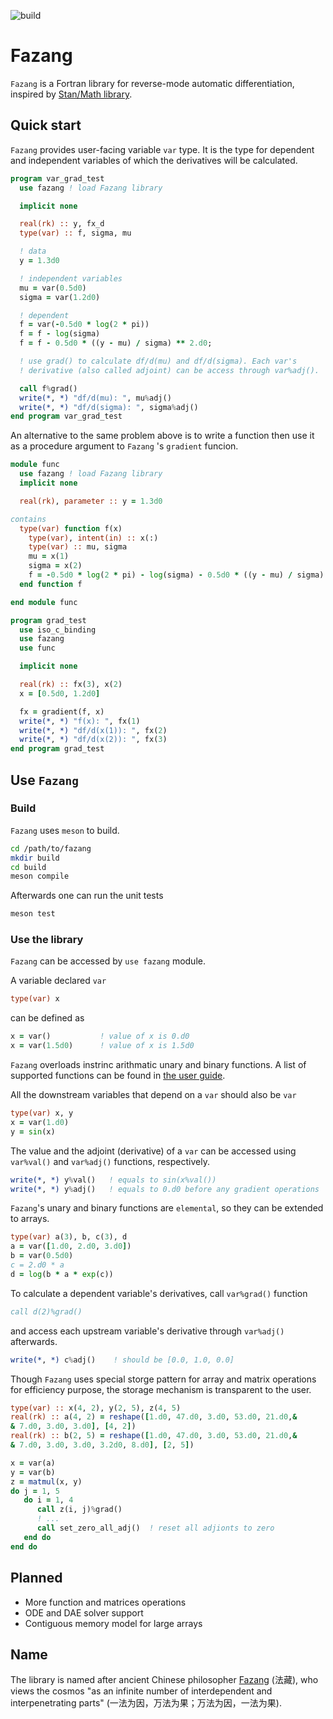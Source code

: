 ![build](https://github.com/yizhang-yiz/fazang/actions/workflows/build.yml/badge.svg)

# Fazang

`Fazang` is a Fortran library for reverse-mode automatic differentiation, inspired by [Stan/Math library](https://mc-stan.org/users/interfaces/math).


## Quick start

`Fazang` provides user-facing variable `var` type. It is the type for dependent and independent variables of which the derivatives will be calculated.

```fortran
program var_grad_test
  use fazang ! load Fazang library

  implicit none

  real(rk) :: y, fx_d
  type(var) :: f, sigma, mu

  ! data
  y = 1.3d0

  ! independent variables
  mu = var(0.5d0)
  sigma = var(1.2d0)

  ! dependent
  f = var(-0.5d0 * log(2 * pi))
  f = f - log(sigma)
  f = f - 0.5d0 * ((y - mu) / sigma) ** 2.d0;

  ! use grad() to calculate df/d(mu) and df/d(sigma). Each var's
  ! derivative (also called adjoint) can be access through var%adj().

  call f%grad()
  write(*, *) "df/d(mu): ", mu%adj()
  write(*, *) "df/d(sigma): ", sigma%adj()
end program var_grad_test
```

An alternative to the same problem above is to write a function then use it as a procedure argument to `Fazang` 's `gradient` funcion.

```fortran
module func
  use fazang ! load Fazang library
  implicit none

  real(rk), parameter :: y = 1.3d0

contains
  type(var) function f(x)
    type(var), intent(in) :: x(:)
    type(var) :: mu, sigma
    mu = x(1)
    sigma = x(2)
    f = -0.5d0 * log(2 * pi) - log(sigma) - 0.5d0 * ((y - mu) / sigma) ** 2.d0;
  end function f

end module func

program grad_test
  use iso_c_binding
  use fazang
  use func

  implicit none

  real(rk) :: fx(3), x(2)
  x = [0.5d0, 1.2d0]

  fx = gradient(f, x)
  write(*, *) "f(x): ", fx(1)
  write(*, *) "df/d(x(1)): ", fx(2)
  write(*, *) "df/d(x(2)): ", fx(3)
end program grad_test
```


## Use `Fazang`


### Build

`Fazang` uses `meson` to build.

```bash
cd /path/to/fazang
mkdir build
cd build
meson compile
```

Afterwards one can run the unit tests

```bash
meson test
```


### Use the library

`Fazang` can be accessed by `use fazang` module.

A variable declared `var`

```fortran
type(var) x
```

can be defined as

```fortran
x = var()           ! value of x is 0.d0
x = var(1.5d0)      ! value of x is 1.5d0
```

`Fazang` overloads instrinc arithmatic unary and binary functions. A list of supported functions can be found in [the user guide](https://github.com/yizhang-yiz/fazang/blob/main/doc/fazang_user_guide.pdf).

All the downstream variables that depend on a `var` should also be `var`

```fortran
type(var) x, y
x = var(1.d0)
y = sin(x)
```

The value and the adjoint (derivative) of a `var` can be accessed using `var%val()` and `var%adj()` functions, respectively.

```fortran
write(*, *) y%val()   ! equals to sin(x%val())
write(*, *) y%adj()   ! equals to 0.d0 before any gradient operations
```

`Fazang`'s unary and binary functions are `elemental`, so they can be extended to arrays.

```fortran
type(var) a(3), b, c(3), d
a = var([1.d0, 2.d0, 3.d0])
b = var(0.5d0)
c = 2.d0 * a
d = log(b * a * exp(c))
```

To calculate a dependent variable's derivatives, call `var%grad()` function

```fortran
call d(2)%grad()
```

and access each upstream variable's derivative through `var%adj()` afterwards.

```fortran
write(*, *) c%adj()    ! should be [0.0, 1.0, 0.0]
```

Though `Fazang` uses special storge pattern for array and matrix operations for efficiency purpose, the storage mechanism is transparent to the user.

```fortran
type(var) :: x(4, 2), y(2, 5), z(4, 5)
real(rk) :: a(4, 2) = reshape([1.d0, 47.d0, 3.d0, 53.d0, 21.d0,&
& 7.d0, 3.d0, 3.d0], [4, 2])
real(rk) :: b(2, 5) = reshape([1.d0, 47.d0, 3.d0, 53.d0, 21.d0,&
& 7.d0, 3.d0, 3.d0, 3.2d0, 8.d0], [2, 5])

x = var(a)
y = var(b)
z = matmul(x, y)
do j = 1, 5
   do i = 1, 4
      call z(i, j)%grad()
      ! ...
      call set_zero_all_adj()  ! reset all adjionts to zero
   end do
end do
```


## Planned

-   More function and matrices operations
-   ODE and DAE solver support
-   Contiguous memory model for large arrays


## Name

The library is named after ancient Chinese philosopher [Fazang](https://en.wikipedia.org/wiki/Fazang) (法藏), who views the cosmos "as an infinite number of interdependent and interpenetrating parts" (一法为因，万法为果；万法为因，一法为果).
